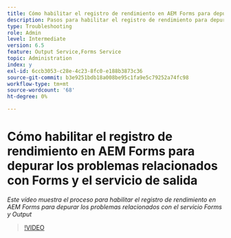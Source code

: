 ```yaml
---
title: Cómo habilitar el registro de rendimiento en AEM Forms para depurar los problemas relacionados con Forms y el servicio de salida
description: Pasos para habilitar el registro de rendimiento para depurar los problemas relacionados con Forms o el servicio de salida
type: Troubleshooting
role: Admin
level: Intermediate
version: 6.5
feature: Output Service,Forms Service
topic: Administration
index: y
exl-id: 6ccb3053-c28e-4c23-8fc0-e188b3873c36
source-git-commit: b3e9251bdb18a008be95c1fa9e5c79252a74fc98
workflow-type: tm+mt
source-wordcount: '68'
ht-degree: 0%

---
```


# Cómo habilitar el registro de rendimiento en AEM Forms para depurar los problemas relacionados con Forms y el servicio de salida

*Este vídeo muestra el proceso para habilitar el registro de rendimiento en AEM Forms para depurar los problemas relacionados con el servicio Forms y Output*

>[!VIDEO](https://video.tv.adobe.com/v/335499?quality=12&learn=on)
